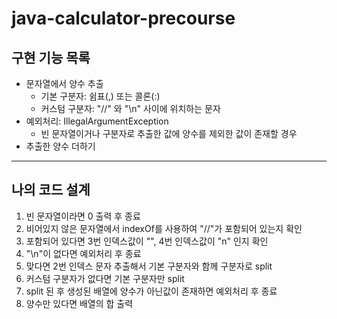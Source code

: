 # java-calculator-precourse

## 구현 기능 목록
* 문자열에서 양수 추출
  * 기본 구분자: 쉼표(,) 또는 콜론(:)
  * 커스텀 구분자: "//" 와 "\n" 사이에 위치하는 문자
* 예외처리: IllegalArgumentException
  * 빈 문자열이거나 구분자로 추출한 값에 양수를 제외한 값이 존재할 경우
* 추출한 양수 더하기

---

## 나의 코드 설계
1. 빈 문자열이라면 0 출력 후 종료
2. 비어있지 않은 문자열에서 indexOf를 사용하여 "//"가 포함되어 있는지 확인
3. 포함되어 있다면 3번 인덱스값이 "\", 4번 인덱스값이 "n" 인지 확인
4. "\n"이 없다면 예외처리 후 종료
5. 맞다면 2번 인덱스 문자 추출해서 기본 구분자와 함께 구분자로 split
6. 커스텀 구분자가 없다면 기본 구분자만 split
7. split 된 후 생성된 배열에 양수가 아닌값이 존재하면 예외처리 후 종료
8. 양수만 있다면 배열의 합 출력